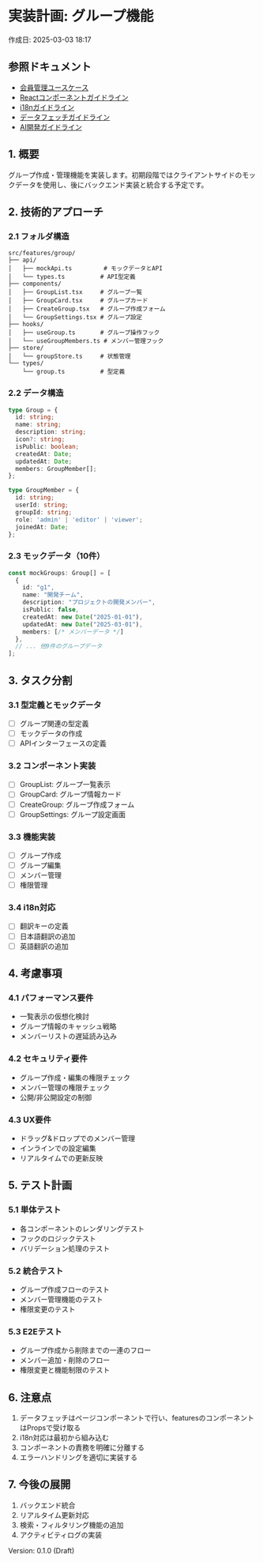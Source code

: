 # 実装計画: グループ機能

作成日: 2025-03-03 18:17

## 参照ドキュメント
- [会員管理ユースケース](../../../../usecases/member-management.md)
- [Reactコンポーネントガイドライン](../../../../guidelines/react-components.md)
- [i18nガイドライン](../../../../guidelines/i18n-guidelines.md)
- [データフェッチガイドライン](../../../../guidelines/data-fetching.md)
- [AI開発ガイドライン](../../../../guidelines/ai-development.md)

## 1. 概要

グループ作成・管理機能を実装します。初期段階ではクライアントサイドのモックデータを使用し、後にバックエンド実装と統合する予定です。

## 2. 技術的アプローチ

### 2.1 フォルダ構造
```
src/features/group/
├── api/
│   ├── mockApi.ts         # モックデータとAPI
│   └── types.ts          # API型定義
├── components/
│   ├── GroupList.tsx     # グループ一覧
│   ├── GroupCard.tsx     # グループカード
│   ├── CreateGroup.tsx   # グループ作成フォーム
│   └── GroupSettings.tsx # グループ設定
├── hooks/
│   ├── useGroup.ts       # グループ操作フック
│   └── useGroupMembers.ts # メンバー管理フック
├── store/
│   └── groupStore.ts     # 状態管理
└── types/
    └── group.ts          # 型定義
```

### 2.2 データ構造
```typescript
type Group = {
  id: string;
  name: string;
  description: string;
  icon?: string;
  isPublic: boolean;
  createdAt: Date;
  updatedAt: Date;
  members: GroupMember[];
};

type GroupMember = {
  id: string;
  userId: string;
  groupId: string;
  role: 'admin' | 'editor' | 'viewer';
  joinedAt: Date;
};
```

### 2.3 モックデータ（10件）
```typescript
const mockGroups: Group[] = [
  {
    id: "g1",
    name: "開発チーム",
    description: "プロジェクトの開発メンバー",
    isPublic: false,
    createdAt: new Date("2025-01-01"),
    updatedAt: new Date("2025-03-01"),
    members: [/* メンバーデータ */]
  },
  // ... 他9件のグループデータ
];
```

## 3. タスク分割

### 3.1 型定義とモックデータ
- [ ] グループ関連の型定義
- [ ] モックデータの作成
- [ ] APIインターフェースの定義

### 3.2 コンポーネント実装
- [ ] GroupList: グループ一覧表示
- [ ] GroupCard: グループ情報カード
- [ ] CreateGroup: グループ作成フォーム
- [ ] GroupSettings: グループ設定画面

### 3.3 機能実装
- [ ] グループ作成
- [ ] グループ編集
- [ ] メンバー管理
- [ ] 権限管理

### 3.4 i18n対応
- [ ] 翻訳キーの定義
- [ ] 日本語翻訳の追加
- [ ] 英語翻訳の追加

## 4. 考慮事項

### 4.1 パフォーマンス要件
- 一覧表示の仮想化検討
- グループ情報のキャッシュ戦略
- メンバーリストの遅延読み込み

### 4.2 セキュリティ要件
- グループ作成・編集の権限チェック
- メンバー管理の権限チェック
- 公開/非公開設定の制御

### 4.3 UX要件
- ドラッグ&ドロップでのメンバー管理
- インラインでの設定編集
- リアルタイムでの更新反映

## 5. テスト計画

### 5.1 単体テスト
- 各コンポーネントのレンダリングテスト
- フックのロジックテスト
- バリデーション処理のテスト

### 5.2 統合テスト
- グループ作成フローのテスト
- メンバー管理機能のテスト
- 権限変更のテスト

### 5.3 E2Eテスト
- グループ作成から削除までの一連のフロー
- メンバー追加・削除のフロー
- 権限変更と機能制限のテスト

## 6. 注意点

1. データフェッチはページコンポーネントで行い、featuresのコンポーネントはPropsで受け取る
2. i18n対応は最初から組み込む
3. コンポーネントの責務を明確に分離する
4. エラーハンドリングを適切に実装する

## 7. 今後の展開

1. バックエンド統合
2. リアルタイム更新対応
3. 検索・フィルタリング機能の追加
4. アクティビティログの実装

Version: 0.1.0 (Draft)